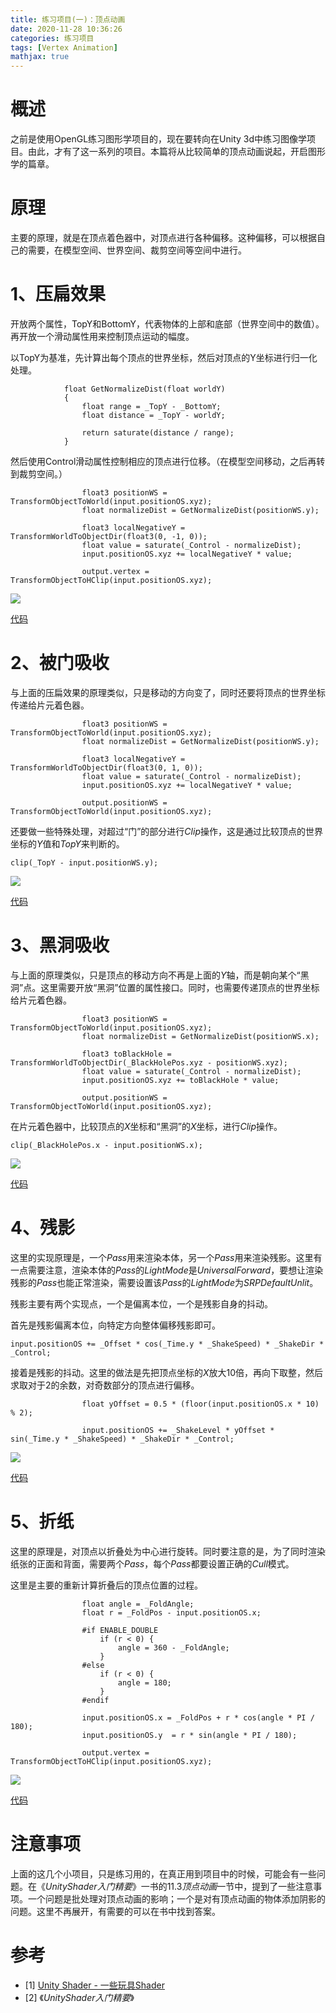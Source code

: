 ```yaml
---
title: 练习项目(一)：顶点动画
date: 2020-11-28 10:36:26
categories: 练习项目
tags: [Vertex Animation]
mathjax: true
---
```


# 概述

之前是使用OpenGL练习图形学项目的，现在要转向在Unity 3d中练习图像学项目。由此，才有了这一系列的项目。本篇将从比较简单的顶点动画说起，开启图形学的篇章。<!--more-->

# 原理

主要的原理，就是在顶点着色器中，对顶点进行各种偏移。这种偏移，可以根据自己的需要，在模型空间、世界空间、裁剪空间等空间中进行。

# 1、压扁效果

开放两个属性，TopY和BottomY，代表物体的上部和底部（世界空间中的数值）。再开放一个滑动属性用来控制顶点运动的幅度。

以TopY为基准，先计算出每个顶点的世界坐标，然后对顶点的Y坐标进行归一化处理。

```
            float GetNormalizeDist(float worldY)
            {
                float range = _TopY - _BottomY;
                float distance = _TopY - worldY;
                
                return saturate(distance / range);
            }
```

然后使用Control滑动属性控制相应的顶点进行位移。（在模型空间移动，之后再转到裁剪空间。）

```
                float3 positionWS = TransformObjectToWorld(input.positionOS.xyz);
                float normalizeDist = GetNormalizeDist(positionWS.y);
                
                float3 localNegativeY = TransformWorldToObjectDir(float3(0, -1, 0));
                float value = saturate(_Control - normalizeDist);
                input.positionOS.xyz += localNegativeY * value;
                
                output.vertex = TransformObjectToHClip(input.positionOS.xyz);
```

![](https://cdn.jsdelivr.net/gh/bzyzhang/ImgHosting//img/2020-11-28/20201128114002.gif)

[代码](https://github.com/bzyzhang/RoadOfShader/blob/main/Assets/1.0-VertexAnimation/Shader/1.0.1-Squash.shader)

# 2、被门吸收

与上面的压扁效果的原理类似，只是移动的方向变了，同时还要将顶点的世界坐标传递给片元着色器。

```
                float3 positionWS = TransformObjectToWorld(input.positionOS.xyz);
                float normalizeDist = GetNormalizeDist(positionWS.y);
                
                float3 localNegativeY = TransformWorldToObjectDir(float3(0, 1, 0));
                float value = saturate(_Control - normalizeDist);
                input.positionOS.xyz += localNegativeY * value;
                
                output.positionWS = TransformObjectToWorld(input.positionOS.xyz);
```

还要做一些特殊处理，对超过“门”的部分进行$Clip$操作，这是通过比较顶点的世界坐标的$Y$值和$TopY$来判断的。

```
clip(_TopY - input.positionWS.y);
```

![](https://cdn.jsdelivr.net/gh/bzyzhang/ImgHosting//img/2020-11-28/20201128152524.gif)

[代码](https://github.com/bzyzhang/RoadOfShader/blob/main/Assets/1.0-VertexAnimation/Shader/1.0.2-HideInDoor.shader)

# 3、黑洞吸收

与上面的原理类似，只是顶点的移动方向不再是上面的$Y$轴，而是朝向某个“黑洞”点。这里需要开放“黑洞”位置的属性接口。同时，也需要传递顶点的世界坐标给片元着色器。

```
                float3 positionWS = TransformObjectToWorld(input.positionOS.xyz);
                float normalizeDist = GetNormalizeDist(positionWS.x);
                
                float3 toBlackHole = TransformWorldToObjectDir(_BlackHolePos.xyz - positionWS.xyz);
                float value = saturate(_Control - normalizeDist);
                input.positionOS.xyz += toBlackHole * value;
                
                output.positionWS = TransformObjectToWorld(input.positionOS.xyz);
```

在片元着色器中，比较顶点的$X$坐标和“黑洞”的$X$坐标，进行$Clip$操作。

```
clip(_BlackHolePos.x - input.positionWS.x);
```

![](https://cdn.jsdelivr.net/gh/bzyzhang/ImgHosting//img/2020-11-28/20201128152852.gif)

[代码](https://github.com/bzyzhang/RoadOfShader/blob/main/Assets/1.0-VertexAnimation/Shader/1.0.3-BlackHole.shader)

# 4、残影

这里的实现原理是，一个$Pass$用来渲染本体，另一个$Pass$用来渲染残影。这里有一点需要注意，渲染本体的$Pass$的$LightMode$是$UniversalForward$，要想让渲染残影的$Pass$也能正常渲染，需要设置该$Pass$的$LightMode$为$SRPDefaultUnlit$。

残影主要有两个实现点，一个是偏离本位，一个是残影自身的抖动。

首先是残影偏离本位，向特定方向整体偏移残影即可。

```
input.positionOS += _Offset * cos(_Time.y * _ShakeSpeed) * _ShakeDir * _Control;
```

接着是残影的抖动。这里的做法是先把顶点坐标的$X$放大$10$倍，再向下取整，然后求取对于$2$的余数，对奇数部分的顶点进行偏移。

```
                float yOffset = 0.5 * (floor(input.positionOS.x * 10) % 2);
                
                input.positionOS += _ShakeLevel * yOffset * sin(_Time.y * _ShakeSpeed) * _ShakeDir * _Control;
```

![](https://cdn.jsdelivr.net/gh/bzyzhang/ImgHosting//img/2020-11-28/20201128153024.gif)

[代码](https://github.com/bzyzhang/RoadOfShader/blob/main/Assets/1.0-VertexAnimation/Shader/1.0.4-Ghost.shader)

# 5、折纸

这里的原理是，对顶点以折叠处为中心进行旋转。同时要注意的是，为了同时渲染纸张的正面和背面，需要两个$Pass$，每个$Pass$都要设置正确的$Cull$模式。

这里是主要的重新计算折叠后的顶点位置的过程。

```
                float angle = _FoldAngle;
                float r = _FoldPos - input.positionOS.x;

                #if ENABLE_DOUBLE
                    if (r < 0) {
                        angle = 360 - _FoldAngle;
                    }
                #else
                    if (r < 0) {
                        angle = 180;
                    }
                #endif

                input.positionOS.x = _FoldPos + r * cos(angle * PI / 180);
                input.positionOS.y  = r * sin(angle * PI / 180);

                output.vertex = TransformObjectToHClip(input.positionOS.xyz);
```

![](https://cdn.jsdelivr.net/gh/bzyzhang/ImgHosting//img/2020-11-28/20201128153213.gif)

[代码](https://github.com/bzyzhang/RoadOfShader/blob/main/Assets/1.0-VertexAnimation/Shader/1.0.5-PaperFold.shader)

# 注意事项

上面的这几个小项目，只是练习用的，在真正用到项目中的时候，可能会有一些问题。在《$Unity Shader入门精要$》一书的$11.3 顶点动画$一节中，提到了一些注意事项。一个问题是批处理对顶点动画的影响；一个是对有顶点动画的物体添加阴影的问题。这里不再展开，有需要的可以在书中找到答案。

# 参考

- [1] [Unity Shader - 一些玩具Shader](https://www.jianshu.com/p/7cbae91e88d1)
- [2] 《$Unity Shader入门精要$》